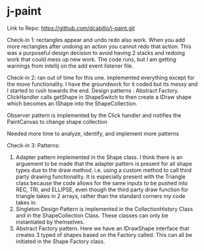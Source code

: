 # j-paint

Link to Repo: https://github.com/dcabillo/j-paint.git

Check-in 1: 
rectangles appear and undo redo also work. When you add more rectangles after undoing an action you cannot redo that action. This was a purposeful design decision to avoid having 2 stacks and redoing work that could mess up new work. The code runs, but I am getting warnings from intellij on the add event listener file. 

Check-in 2: 
ran out of time for this one. implemented everything except for the move functionality. I have the groundwork for it coded but its messy and I started to 
rush towards the end. 
Design patterns : Abstract Factory. ClickHandler calls getShape in ShapeSwitch to then create a IDraw shape which becomes an IShape into the ShapeCollection. 

Observer pattern is implemented by the Click handler and notifies the PaintCanvas to change shape collection

Needed more time to analyze, identify, and implement more patterns

Check-in 3: 
Patterns: 
1. Adapter pattern implemented in the Shape class. I think there is an arguement to be made that the adapter pattern is present for all shape types due to the draw method. i.e. using a custom method to call third party drawing functionality. It is especially present with the Triangle class because the code allows for the same inputs to be pushed into REC, TRI, and ELLIPSE, even though the third party draw function for triangle takes in 2 arrays, rather than the standard corners my code takes in. 
2. Singleton Design Pattern is implemented in the CollectionHistory Class and in the ShapeCollection Class. These classes can only be instantiated by themselves.
3. Abstract Factory pattern. Here we have an IDrawShape interface that creates 3 typed of shapes based on the Factory called. This can all be initiated in the Shape Factory class.


